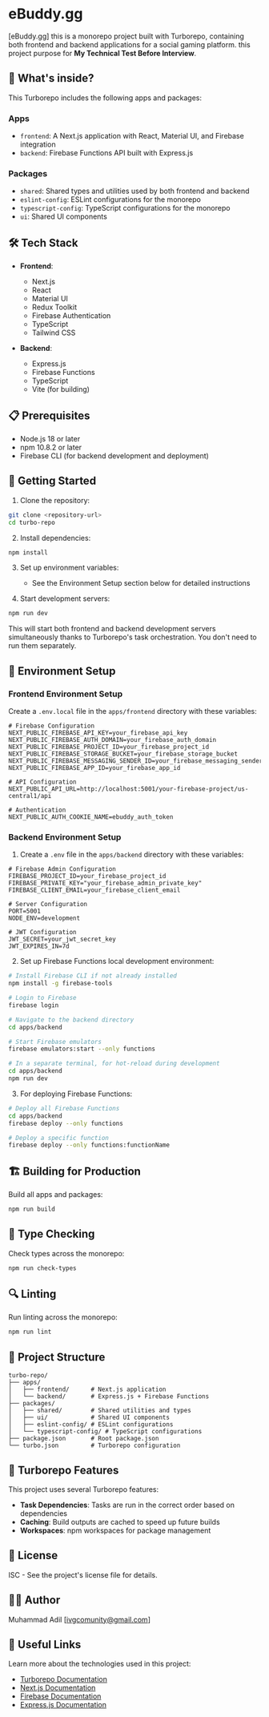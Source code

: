 # eBuddy.gg

[eBuddy.gg] this is a monorepo project built with Turborepo, containing both frontend and backend applications for a social gaming platform. this project purpose for **My Technical Test Before Interview**.

## 🚀 What's inside?

This Turborepo includes the following apps and packages:

### Apps

- `frontend`: A Next.js application with React, Material UI, and Firebase integration
- `backend`: Firebase Functions API built with Express.js

### Packages

- `shared`: Shared types and utilities used by both frontend and backend
- `eslint-config`: ESLint configurations for the monorepo
- `typescript-config`: TypeScript configurations for the monorepo
- `ui`: Shared UI components

## 🛠️ Tech Stack

- **Frontend**:

  - Next.js
  - React
  - Material UI
  - Redux Toolkit
  - Firebase Authentication
  - TypeScript
  - Tailwind CSS

- **Backend**:
  - Express.js
  - Firebase Functions
  - TypeScript
  - Vite (for building)

## 📋 Prerequisites

- Node.js 18 or later
- npm 10.8.2 or later
- Firebase CLI (for backend development and deployment)

## 🏁 Getting Started

1. Clone the repository:

```bash
git clone <repository-url>
cd turbo-repo
```

2. Install dependencies:

```bash
npm install
```

3. Set up environment variables:

   - See the Environment Setup section below for detailed instructions

4. Start development servers:

```bash
npm run dev
```

This will start both frontend and backend development servers simultaneously thanks to Turborepo's task orchestration. You don't need to run them separately.

## 🔧 Environment Setup

### Frontend Environment Setup

Create a `.env.local` file in the `apps/frontend` directory with these variables:

```
# Firebase Configuration
NEXT_PUBLIC_FIREBASE_API_KEY=your_firebase_api_key
NEXT_PUBLIC_FIREBASE_AUTH_DOMAIN=your_firebase_auth_domain
NEXT_PUBLIC_FIREBASE_PROJECT_ID=your_firebase_project_id
NEXT_PUBLIC_FIREBASE_STORAGE_BUCKET=your_firebase_storage_bucket
NEXT_PUBLIC_FIREBASE_MESSAGING_SENDER_ID=your_firebase_messaging_sender_id
NEXT_PUBLIC_FIREBASE_APP_ID=your_firebase_app_id

# API Configuration
NEXT_PUBLIC_API_URL=http://localhost:5001/your-firebase-project/us-central1/api

# Authentication
NEXT_PUBLIC_AUTH_COOKIE_NAME=ebuddy_auth_token
```

### Backend Environment Setup

1. Create a `.env` file in the `apps/backend` directory with these variables:

```
# Firebase Admin Configuration
FIREBASE_PROJECT_ID=your_firebase_project_id
FIREBASE_PRIVATE_KEY="your_firebase_admin_private_key"
FIREBASE_CLIENT_EMAIL=your_firebase_client_email

# Server Configuration
PORT=5001
NODE_ENV=development

# JWT Configuration
JWT_SECRET=your_jwt_secret_key
JWT_EXPIRES_IN=7d
```

2. Set up Firebase Functions local development environment:

```bash
# Install Firebase CLI if not already installed
npm install -g firebase-tools

# Login to Firebase
firebase login

# Navigate to the backend directory
cd apps/backend

# Start Firebase emulators
firebase emulators:start --only functions

# In a separate terminal, for hot-reload during development
cd apps/backend
npm run dev
```

3. For deploying Firebase Functions:

```bash
# Deploy all Firebase Functions
cd apps/backend
firebase deploy --only functions

# Deploy a specific function
firebase deploy --only functions:functionName
```

## 🏗️ Building for Production

Build all apps and packages:

```bash
npm run build
```

## 🧪 Type Checking

Check types across the monorepo:

```bash
npm run check-types
```

## 🔍 Linting

Run linting across the monorepo:

```bash
npm run lint
```

## 📁 Project Structure

```
turbo-repo/
├── apps/
│   ├── frontend/      # Next.js application
│   └── backend/       # Express.js + Firebase Functions
├── packages/
│   ├── shared/        # Shared utilities and types
│   ├── ui/            # Shared UI components
│   ├── eslint-config/ # ESLint configurations
│   └── typescript-config/ # TypeScript configurations
├── package.json       # Root package.json
└── turbo.json         # Turborepo configuration
```

## 🔄 Turborepo Features

This project uses several Turborepo features:

- **Task Dependencies**: Tasks are run in the correct order based on dependencies
- **Caching**: Build outputs are cached to speed up future builds
- **Workspaces**: npm workspaces for package management

## 📝 License

ISC - See the project's license file for details.

## 👨‍💻 Author

Muhammad Adil [ivgcomunity@gmail.com]

## 🔗 Useful Links

Learn more about the technologies used in this project:

- [Turborepo Documentation](https://turborepo.com/docs)
- [Next.js Documentation](https://nextjs.org/docs)
- [Firebase Documentation](https://firebase.google.com/docs)
- [Express.js Documentation](https://expressjs.com)
